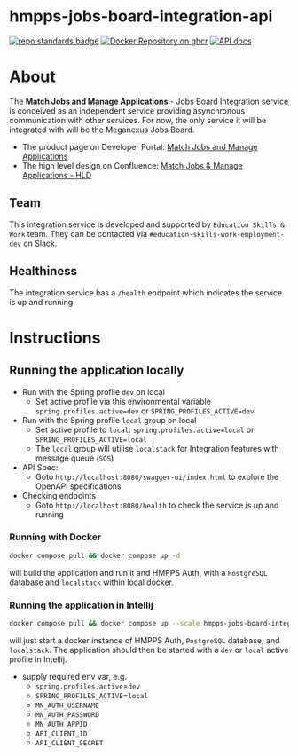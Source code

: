 # hmpps-jobs-board-integration-api

[![repo standards badge](https://img.shields.io/badge/endpoint.svg?&style=flat&logo=github&url=https%3A%2F%2Foperations-engineering-reports.cloud-platform.service.justice.gov.uk%2Fapi%2Fv1%2Fcompliant_public_repositories%2Fhmpps-jobs-board-integration-api)](https://operations-engineering-reports.cloud-platform.service.justice.gov.uk/public-report/hmpps-jobs-board-integration-api "Link to report")
[![Docker Repository on ghcr](https://img.shields.io/badge/ghcr.io-repository-2496ED.svg?logo=docker)](https://ghcr.io/ministryofjustice/hmpps-jobs-board-integration-api)
[![API docs](https://img.shields.io/badge/API_docs_-view-85EA2D.svg?logo=swagger)](https://hmpps-jobs-board-integration-api-dev.hmpps.service.justice.gov.uk/webjars/swagger-ui/index.html?configUrl=/v3/api-docs)

# About
The **Match Jobs and Manage Applications** - Jobs Board Integration service is conceived as an independent service providing asynchronous communication with other services. For now, the only service it will be integrated with will be the Meganexus Jobs Board.

* The product page on Developer Portal: [Match Jobs and Manage Applications](https://developer-portal.hmpps.service.justice.gov.uk/products/candidate-matching-1)
* The high level design on Confluence: [Match Jobs & Manage Applications - HLD](https://dsdmoj.atlassian.net/wiki/x/34NiJgE)

## Team
This integration service is developed and supported by `Education Skills & Work` team. They can be contacted via `#education-skills-work-employment-dev` on Slack.

## Healthiness
The integration service has a `/health` endpoint which indicates the service is up and running.

# Instructions

## Running the application locally

* Run with the Spring profile `dev` on local
  * Set active profile via this environmental variable `spring.profiles.active=dev` or `SPRING_PROFILES_ACTIVE=dev`
* Run with the Spring profile `local` group on local
  * Set active profile to `local`: `spring.profiles.active=local` or `SPRING_PROFILES_ACTIVE=local`
  * The `local` group will utilise `localstack` for Integration features with message queue (`SQS`)
* API Spec:
  * Goto `http://localhost:8080/swagger-ui/index.html` to explore the OpenAPI specifications
* Checking endpoints
  * Goto `http://localhost:8080/health` to check the service is up and running

### Running with Docker

```bash
docker compose pull && docker compose up -d
```

will build the application and run it and HMPPS Auth, with a `PostgreSQL` database and `localstack` within local docker.

### Running the application in Intellij

```bash
docker compose pull && docker compose up --scale hmpps-jobs-board-integration-api=0 -d
```

will just start a docker instance of HMPPS Auth, `PostgreSQL` database, and `localstack`. The application should then be started with a `dev` or `local` active profile
in Intellij.
* supply required env var, e.g.
  * `spring.profiles.active`=`dev`
  * `SPRING_PROFILES_ACTIVE`=`local`
  * `MN_AUTH_USERNAME`
  * `MN_AUTH_PASSWORD`
  * `MN_AUTH_APPID`
  * `API_CLIENT_ID`
  * `API_CLIENT_SECRET`
